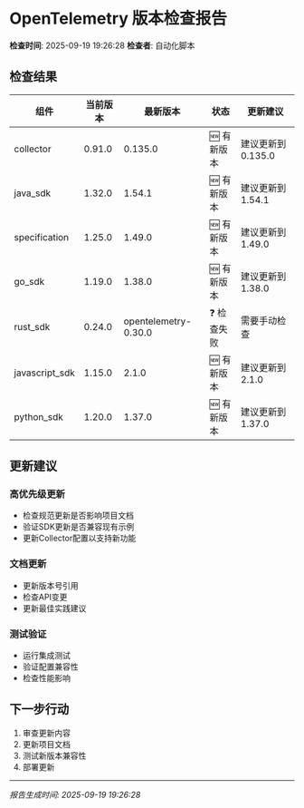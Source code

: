 # OpenTelemetry 版本检查报告

**检查时间**: 2025-09-19 19:26:28
**检查者**: 自动化脚本

## 检查结果

| 组件 | 当前版本 | 最新版本 | 状态 | 更新建议 |
|------|----------|----------|------|----------|
| collector | 0.91.0 | 0.135.0 | 🆕 有新版本 | 建议更新到 0.135.0 |
| java_sdk | 1.32.0 | 1.54.1 | 🆕 有新版本 | 建议更新到 1.54.1 |
| specification | 1.25.0 | 1.49.0 | 🆕 有新版本 | 建议更新到 1.49.0 |
| go_sdk | 1.19.0 | 1.38.0 | 🆕 有新版本 | 建议更新到 1.38.0 |
| rust_sdk | 0.24.0 | opentelemetry-0.30.0 | ❓ 检查失败 | 需要手动检查 |
| javascript_sdk | 1.15.0 | 2.1.0 | 🆕 有新版本 | 建议更新到 2.1.0 |
| python_sdk | 1.20.0 | 1.37.0 | 🆕 有新版本 | 建议更新到 1.37.0 |
## 更新建议

### 高优先级更新
- 检查规范更新是否影响项目文档
- 验证SDK更新是否兼容现有示例
- 更新Collector配置以支持新功能

### 文档更新
- 更新版本号引用
- 检查API变更
- 更新最佳实践建议

### 测试验证
- 运行集成测试
- 验证配置兼容性
- 检查性能影响

## 下一步行动

1. 审查更新内容
2. 更新项目文档
3. 测试新版本兼容性
4. 部署更新

---
*报告生成时间: 2025-09-19 19:26:28*
